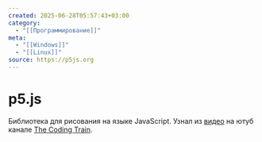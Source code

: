 ```yaml
---
created: 2025-06-28T05:57:43+03:00
category:
  - "[[Программирование]]"
meta:
  - "[[Windows]]"
  - "[[Linux]]"
source: https://p5js.org
---
```


# p5.js

Библиотека для рисования на языке JavaScript. Узнал из [видео](https://youtu.be/17WoOqgXsRM?si=l7vMhnxIhtn8Y0fQ) на ютуб канале [The Coding Train](https://www.youtube.com/@TheCodingTrain).
